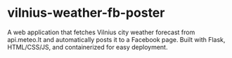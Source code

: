# vilnius-weather-fb-poster
A web application that fetches Vilnius city weather forecast from api.meteo.lt  and automatically posts it to a Facebook page. Built with Flask, HTML/CSS/JS, and containerized for easy deployment.

